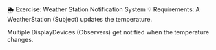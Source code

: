 🌦️ Exercise: Weather Station Notification System
💡 Requirements:
A WeatherStation (Subject) updates the temperature.

Multiple DisplayDevices (Observers) get notified when the temperature changes.